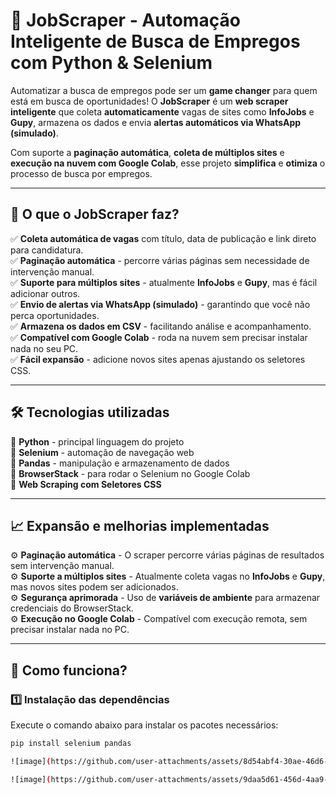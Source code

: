 # 🚀 JobScraper - Automação Inteligente de Busca de Empregos com Python & Selenium

Automatizar a busca de empregos pode ser um **game changer** para quem está em busca de oportunidades! O **JobScraper** é um **web scraper inteligente** que coleta **automaticamente** vagas de sites como **InfoJobs** e **Gupy**, armazena os dados e envia **alertas automáticos via WhatsApp (simulado)**.  

Com suporte a **paginação automática**, **coleta de múltiplos sites** e **execução na nuvem com Google Colab**, esse projeto **simplifica** e **otimiza** o processo de busca por empregos.  

---

## 📌 **O que o JobScraper faz?**

✅ **Coleta automática de vagas** com título, data de publicação e link direto para candidatura.  
✅ **Paginação automática** - percorre várias páginas sem necessidade de intervenção manual.  
✅ **Suporte para múltiplos sites** - atualmente **InfoJobs** e **Gupy**, mas é fácil adicionar outros.  
✅ **Envio de alertas via WhatsApp (simulado)** - garantindo que você não perca oportunidades.  
✅ **Armazena os dados em CSV** - facilitando análise e acompanhamento.  
✅ **Compatível com Google Colab** - roda na nuvem sem precisar instalar nada no seu PC.  
✅ **Fácil expansão** - adicione novos sites apenas ajustando os seletores CSS.  

---

## 🛠 **Tecnologias utilizadas**

🔹 **Python** - principal linguagem do projeto  
🔹 **Selenium** - automação de navegação web  
🔹 **Pandas** - manipulação e armazenamento de dados  
🔹 **BrowserStack** - para rodar o Selenium no Google Colab  
🔹 **Web Scraping com Seletores CSS**  

---

## 📈 **Expansão e melhorias implementadas**

⚙️ **Paginação automática** - O scraper percorre várias páginas de resultados sem intervenção manual.  
⚙️ **Suporte a múltiplos sites** - Atualmente coleta vagas no **InfoJobs** e **Gupy**, mas novos sites podem ser adicionados.  
⚙️ **Segurança aprimorada** - Uso de **variáveis de ambiente** para armazenar credenciais do BrowserStack.  
⚙️ **Execução no Google Colab** - Compatível com execução remota, sem precisar instalar nada no PC.  

---

## 📌 **Como funciona?**

### **1️⃣ Instalação das dependências**
Execute o comando abaixo para instalar os pacotes necessários:
```bash
pip install selenium pandas

![image](https://github.com/user-attachments/assets/8d54abf4-30ae-46d6-9ec4-4218579dd308)

![image](https://github.com/user-attachments/assets/9daa5d61-456d-4aa9-8a7a-c58640ac3c37)





